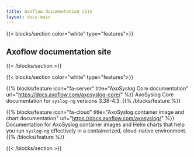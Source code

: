 ```yaml
---
title: Axoflow documentation site
layout: docs-main
---
```


{{< blocks/section color="white" type="features">}}

## Axoflow documentation site

{{< /blocks/section >}}


{{< blocks/section color="white" type="features">}}

{{% blocks/feature icon="fa-server" title="AxoSyslog Core documentation" url="https://docs.axoflow.com/axosyslog-core/" %}}
AxoSyslog Core documentation for `syslog-ng` versions 3.38-4.3.
{{% /blocks/feature %}}

{{% blocks/feature icon="fa-cloud" title="AxoSyslog container image and chart documentation" url="https://docs.axoflow.com/axosyslog/" %}}
Documentation for AxoSyslog container images and Helm charts that help you run `syslog-ng` effectively in a containerized, cloud-native environment.
{{% /blocks/feature %}}

{{< /blocks/section >}}
